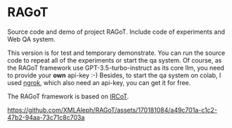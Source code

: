 # RAGoT
Source code and demo of project RAGoT. Include code of experiments and Web QA system.

This version is for test and temporary demonstrate. You can run the source code to repeat all of the experiments or start the qa system. Of course, as the RAGoT framework use GPT-3.5-turbo-instruct as its core llm, you need to provide your **own** api-key :-)
Besides, to start the qa system on colab, I used [ngrok](https://ngrok.com/), which also need an api-key, you can get it for free.

The RAGoT framework is based on [IRCoT](https://github.com/StonyBrookNLP/ircot).

https://github.com/XMLAleph/RAGoT/assets/170181084/a49c701a-c1c2-47b2-94aa-73c71c8c703a

